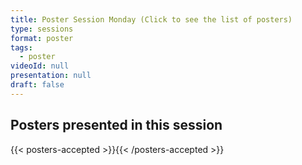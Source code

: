 ```yaml
---
title: Poster Session Monday (Click to see the list of posters)
type: sessions
format: poster
tags:
  - poster
videoId: null
presentation: null
draft: false
---
```


<!-- Click link for
{{< button-link icon="direction" label="instructions for authors of accepted posters" url="http://localhost:1313/presentations/#poster-presentations" target="_blank" >}} -->

## Posters presented in this session

{{< posters-accepted >}}{{< /posters-accepted >}}
